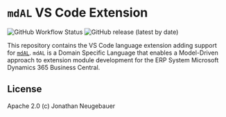 # `mdAL` VS Code Extension

![GitHub Workflow Status](https://img.shields.io/github/workflow/status/mdal-lang/mdal-extension/Build)
![GitHub release (latest by date)](https://img.shields.io/github/v/release/mdal-lang/mdal-extension)

This repository contains the VS Code language extension adding support for [`mdAL`](https://github.com/mdal-lang/mdal). `mdAL` is a Domain Specific Language that enables a Model-Driven approach to extension module development for the ERP System Microsoft Dynamics 365 Business Central.

## License

Apache 2.0 (c) Jonathan Neugebauer
